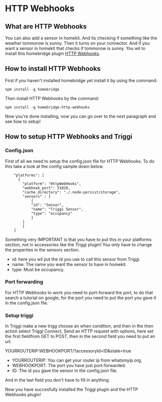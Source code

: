 # HTTP Webhooks
## What are HTTP Webhooks
You can also add a sensor in homekit. And its checking if something like the weather tommorow is sunny. Then it turns on your connector. And if you want a sensor in homekit that checks if tommorow is sunny. You wil to install this homebridge plugin [HTTP Webhooks](https://www.npmjs.com/package/homebridge-http-webhooks). 

## How to install HTTP Webhooks
First if you haven't installed homebridge yet install it by using the command:

`npm install -g homebridge`

Then install HTTP Webhooks by the command:

`npm install -g homebridge-http-webhooks`

Now you're done installing, now you can go over to the next paragraph and see how to setup!

## How to setup HTTP Webhooks and Triggi
### Config.json
First of all we need to setup the config.json file for HTTP Webhooks. To do this take a look at the config sample down below.

```
    "platforms": [
      {
        "platform": "HttpWebHooks",
        "webhook_port": 51828,
        "cache_directory": "./.node-persist/storage",
        "sensors" : [
            {
            "id": "Sensor",
            "name": "Triggi Sensor",
            "type": "occupancy"
            }
        ]
        }
    ]
```

Something very IMPORTANT is that you have to put this in your platforms section, not in accessories like the Triggi plugin!
You only have to change the properties in the sensors section.

* id: here you wil put the id you use to call this sensor from Triggi.
* name: The name you want the sensor to have in homekit.
* type: Must be occupancy.

### Port forwarding
For HTTP Webhooks to work you need to port-forward the port, to do that search a tutorial on google, for the port you need to put the port you gave it in the config.json file.

### Setup triggi
In Triggi make a new trigg choose an when condition, and then in the then action select Triggi Connect, Send an HTTP request with options, here set the first fieldfrom GET to POST, then in the second field you need to put an url.

YOURROUTERIP:WEBHOOKPORT/?accessoryId=ID&state=true

* YOURROUTERIP: You can get your router ip from whatsmyip.org.
* WEBHOOKPORT: The port you have just port-forwarded.
* ID: The id you gave the sensor in the config.json file.

And in the last field you don't have to fill in anything.

Now you have succesfully installed the Triggi plugin and the HTTP Webhooks plugin!
